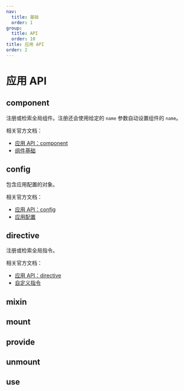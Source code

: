 ```yaml
---
nav:
  title: 基础
  order: 1
group:
  title: API
  order: 10
title: 应用 API
order: 2
---
```


# 应用 API

## component

注册或检索全局组件。注册还会使用给定的 `name` 参数自动设置组件的 `name`。

相关官方文档：

- [应用 API：component](https://vue3js.cn/docs/zh/api/application-api.html#component)
- [组件基础](https://vue3js.cn/docs/zh/guide/component-basics.html)

## config

包含应用配置的对象。

相关官方文档：

- [应用 API：config](https://vue3js.cn/docs/zh/api/application-api.html#config)
- [应用配置](https://vue3js.cn/docs/zh/api/application-config.html)

## directive

注册或检索全局指令。

相关官方文档：

- [应用 API：directive](https://vue3js.cn/docs/zh/api/application-api.html#directive)
- [自定义指令](https://vue3js.cn/docs/zh/guide/custom-directive.html)

## mixin

## mount

## provide

## unmount

## use
